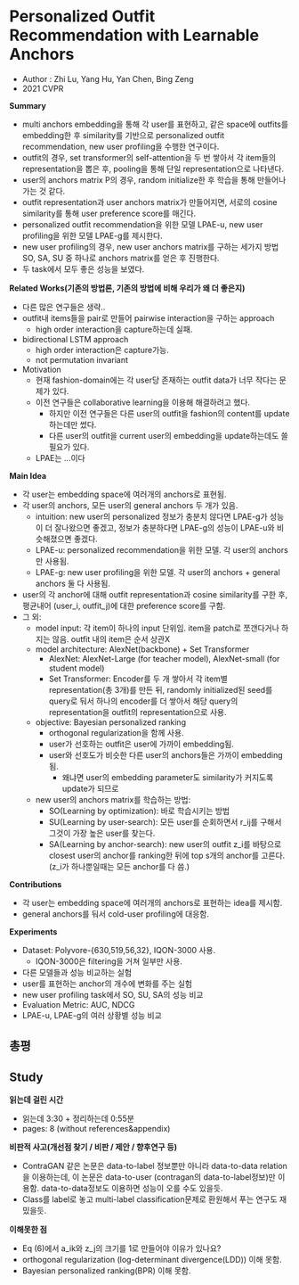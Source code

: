# Personalized Outfit Recommendation with Learnable Anchors
- Author : Zhi Lu, Yang Hu, Yan Chen, Bing Zeng
- 2021 CVPR

**Summary**
- multi anchors embedding을 통해 각 user를 표현하고, 같은 space에 outfits를 embedding한 후 similarity를 기반으로 personalized outfit recommendation, new user profiling을 수행한 연구이다.
- outfit의 경우, set transformer의 self-attention을 두 번 쌓아서 각 item들의 representation을 뽑은 후, pooling을 통해 단일 representation으로 나타낸다.
- user의 anchors matrix P의 경우, random initialize한 후 학습을 통해 만들어나가는 것 같다.
- outfit representation과 user anchors matrix가 만들어지면, 서로의 cosine similarity를 통해 user preference score를 매긴다.
- personalized outfit recommendation을 위한 모델 LPAE-u, new user profiling을 위한 모델 LPAE-g를 제시한다.
- new user profiling의 경우, new user anchors matrix를 구하는 세가지 방법 SO, SA, SU 중 하나로 anchors matrix를 얻은 후 진행한다.
- 두 task에서 모두 좋은 성능을 보였다.

**Related Works(기존의 방법론, 기존의 방법에 비해 우리가 왜 더 좋은지)**
- 다른 많은 연구들은 생략.. 
- outfit내 items들을 pair로 만들어 pairwise interaction을 구하는 approach
  - high order interaction을 capture하는데 실패.
- bidirectional LSTM approach
  - high order interaction은 capture가능.
  - not permutation invariant
- Motivation
  - 현재 fashion-domain에는 각 user당 존재하는 outfit data가 너무 작다는 문제가 있다.
  - 이전 연구들은 collaborative learning을 이용해 해결하려고 했다.
    - 하지만 이전 연구들은 다른 user의 outfit을 fashion의 content를 update하는데만 썼다.
    - 다른 user의 outfit을 current user의 embedding을 update하는데도 쓸 필요가 있다.
  - LPAE는 ...이다

**Main Idea**
- 각 user는 embedding space에 여러개의 anchors로 표현됨. 
- 각 user의 anchors, 모든 user의 general anchors 두 개가 있음.
  - intuition: new user의 personalized 정보가 충분치 않다면 LPAE-g가 성능이 더 잘나왔으면 좋겠고, 정보가 충분하다면 LPAE-g의 성능이 LPAE-u와 비슷해졌으면 좋겠다.
  - LPAE-u: personalized recommendation을 위한 모델. 각 user의 anchors만 사용됨.
  - LPAE-g: new user profiling을 위한 모델. 각 user의 anchors + general anchors 둘 다 사용됨.
- user의 각 anchor에 대해 outfit representation과 cosine similarity를 구한 후, 평균내어 (user_i, outfit_j)에 대한 preference score를 구함.
- 그 외:
  - model input: 각 item이 하나의 input 단위임. item을 patch로 쪼갠다거나 하지는 않음. outfit 내의 item은 순서 상관X
  - model architecture: AlexNet(backbone) + Set Transformer
    - AlexNet: AlexNet-Large (for teacher model), AlexNet-small (for student model)
    - Set Transformer: Encoder를 두 개 쌓아서 각 item별 representation(총 3개)를 만든 뒤, 
randomly initialized된 seed를 query로 둬서 하나의 encoder를 더 쌓아서 해당 query의 representation을 outfit의 representation으로 사용.
  - objective: Bayesian personalized ranking
    - orthogonal regularization을 함께 사용.
    - user가 선호하는 outfit은 user에 가까이 embedding됨.
    - user와 선호도가 비슷한 다른 user의 anchors들은 가까이 embedding됨.
      - 왜냐면 user의 embedding parameter도 similarity가 커지도록 update가 되므로
  - new user의 anchors matrix를 학습하는 방법:
    - SO(Learning by optimization): 바로 학습시키는 방법
    - SU(Learning by user-search): 모든 user를 순회하면서 r_ij를 구해서 그것이 가장 높은 user를 찾는다.
    - SA(Learning by anchor-search): new user의 outfit z_i를 바탕으로 closest user의 anchor를 ranking한 뒤에 top s개의 anchor를 고른다.(z_i가 하나뿐일때는 모든 anchor를 다 씀.)

**Contributions**
- 각 user는 embedding space에 여러개의 anchors로 표현하는 idea를 제시함.
- general anchors를 둬서 cold-user profiling에 대응함.

**Experiments**
- Dataset: Polyvore-{630,519,56,32}, IQON-3000 사용.
  - IQON-3000은 filtering을 거쳐 일부만 사용.
- 다른 모델들과 성능 비교하는 실험
- user를 표현하는 anchor의 개수에 변화를 주는 실험
- new user profiling task에서 SO, SU, SA의 성능 비교
- Evaluation Metric: AUC, NDCG
- LPAE-u, LPAE-g의 여러 상황별 성능 비교

**총평**
- 

## Study

**읽는데 걸린 시간**
- 읽는데 3:30 + 정리하는데 0:55분
- pages: 8 (without references&appendix)

**비판적 사고(개선점 찾기 / 비판 / 제안 / 향후연구 등)**
- ContraGAN 같은 논문은 data-to-label 정보뿐만 아니라 data-to-data relation을 이용하는데, 이 논문은 data-to-user (contragan의 data-to-label정보)만 이용함. data-to-data정보도 이용하면 성능이 오를 수도 있을듯.
- Class를 label로 놓고 multi-label classification문제로 환원해서 푸는 연구도 재밌을듯.

**이해못한 점**
- Eq (6)에서 a_ik와 z_j의 크기를 1로 만들어야 이유가 있나요?
- orthogonal regularization (log-determinant divergence(LDD)) 이해 못함.
- Bayesian personalized ranking(BPR) 이해 못함.
